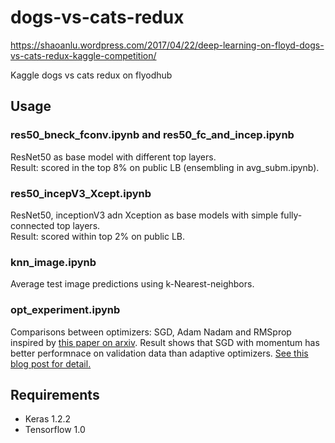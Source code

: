 # dogs-vs-cats-redux

https://shaoanlu.wordpress.com/2017/04/22/deep-learning-on-floyd-dogs-vs-cats-redux-kaggle-competition/

Kaggle dogs vs cats redux on flyodhub

## Usage

### res50_bneck_fconv.ipynb and res50_fc_and_incep.ipynb<br>
ResNet50 as base model with different top layers. <br>
Result: scored in the top 8% on public LB (ensembling in avg_subm.ipynb).


### res50_incepV3_Xcept.ipynb<br>
ResNet50, inceptionV3 adn Xception as base models with simple fully-connected top layers. <br>
Result: scored within top 2% on public LB. 


### knn_image.ipynb<br>
Average test image predictions using k-Nearest-neighbors.


### opt_experiment.ipynb<br>
Comparisons between optimizers: SGD, Adam Nadam and RMSprop inspired by [this paper on arxiv](https://arxiv.org/abs/1705.08292). Result shows that SGD with momentum has better performnace on validation data than adaptive optimizers. [See this blog post for detail.](https://shaoanlu.wordpress.com/2017/05/29/sgd-all-which-one-is-the-best-optimizer-dogs-vs-cats-toy-experiment/)

## Requirements

* Keras 1.2.2
* Tensorflow 1.0
